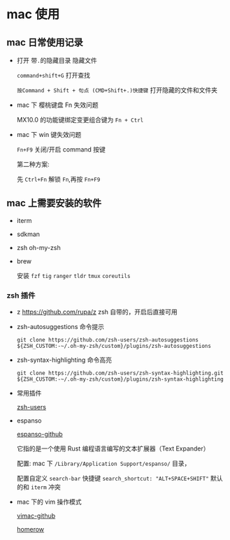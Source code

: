 # mac 使用

## mac 日常使用记录

- 打开 带`.`的隐藏目录 隐藏文件

  `command+shift+G` 打开查找

  `按Command + Shift + 句点 (CMD+Shift+.)快捷键` 打开隐藏的文件和文件夹

- mac 下 樱桃键盘 Fn 失效问题

  MX10.0 的功能键绑定变更组合键为 `Fn + Ctrl`

- mac 下 win 键失效问题

  `Fn+F9` 关闭/开启 command 按键

  第二种方案:

  先 `Ctrl+Fn` 解锁 `Fn`,再按 `Fn+F9`

## mac 上需要安装的软件

- iterm

- sdkman

- zsh oh-my-zsh

- brew

  安装 `fzf` `tig` `ranger` `tldr` `tmux` `coreutils`

### zsh 插件

- z https://github.com/rupa/z zsh 自带的，开启后直接可用

- zsh-autosuggestions 命令提示

  `git clone https://github.com/zsh-users/zsh-autosuggestions ${ZSH_CUSTOM:-~/.oh-my-zsh/custom}/plugins/zsh-autosuggestions`

- zsh-syntax-highlighting 命令高亮

  `git clone https://github.com/zsh-users/zsh-syntax-highlighting.git ${ZSH_CUSTOM:-~/.oh-my-zsh/custom}/plugins/zsh-syntax-highlighting`

- 常用插件

  [zsh-users](https://github.com/zsh-users)

- espanso

  [espanso-github](https://github.com/espanso/espanso)

  它指的是一个使用 Rust 编程语言编写的文本扩展器（Text Expander）

  配置: mac 下 `/Library/Application Support/espanso/` 目录，

  配置自定义 `search-bar` 快捷键 `search_shortcut: "ALT+SPACE+SHIFT"` 默认的和 `iterm` 冲突

- mac 下的 vim 操作模式

  [vimac-github](https://github.com/nchudleigh/vimac)

  [homerow](https://www.homerow.app/)


